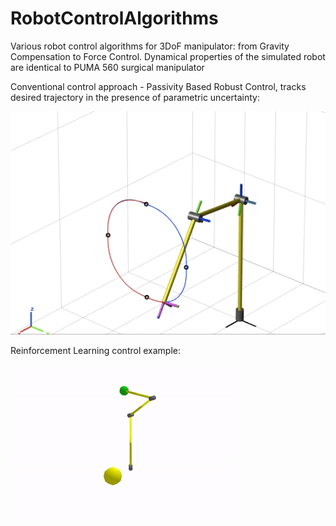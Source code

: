 # RobotControlAlgorithms
Various robot control algorithms for 3DoF manipulator: from Gravity Compensation to Force Control. Dynamical properties of the simulated robot are identical to PUMA 560 surgical manipulator




Conventional control approach - Passivity Based Robust Control, tracks desired trajectory 
in the presence of parametric uncertainty:




 ![Passivity Based Robust Control](robust_passive.gif) 












Reinforcement Learning control example:




![Reinforcement Learning control](reinforcement_learning_control.gif) 






